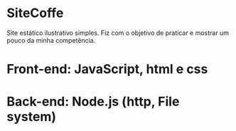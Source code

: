 # SiteCoffe
Site estático ilustrativo simples. Fiz com o objetivo de praticar e mostrar um pouco da minha competência.

# Front-end: JavaScript, html e css
# Back-end: Node.js (http, File system)
